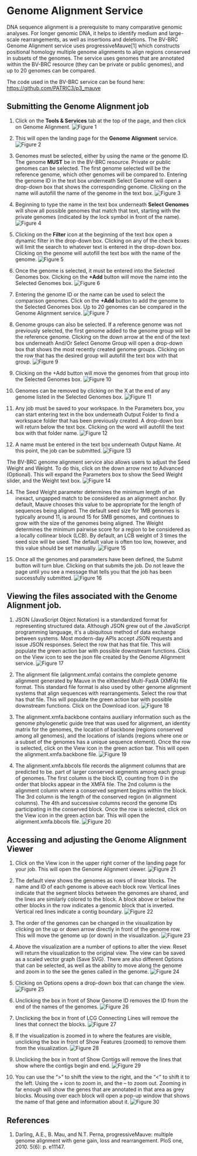 # Genome Alignment Service

DNA sequence alignment is a prerequisite to many comparative genomic analyses.
For longer genomic DNA, it helps to identify medium and large-scale rearrangements, as well as insertions and deletions. The BV-BRC Genome Alignment service uses progressiveMauve[1] which constructs positional homology multiple genome alignments to align regions conserved in subsets of the genomes.  The service uses genomes that are annotated within the BV-BRC resource (they can be private or public genomes), and up to 20 genomes can be compared.

The code used in the BV-BRC service can be found here:
https://github.com/PATRIC3/p3_mauve

## Submitting the Genome Alignment job

1.	Click on the **Tools & Services** tab at the top of the page, and then click on Genome Alignment.
![Figure 1](./images/Picture1.png "Figure 1")

2.	This will open the landing page for the **Genome Alignment** service.
![Figure 2](./images/Picture2.png "Figure 2")

3.	Genomes must be selected, either by using the name or the genome ID.  The genome **MUST** be in the BV-BRC resource.  Private or public genomes can be selected. The first genome selected will be the reference genome, which other genomes will be compared to.  Entering the genome ID in the text box underneath Select Genome will open a drop-down box that shows the corresponding genome.  Clicking on the name will autofill the name of the genome in the text box.
![Figure 3](./images/Picture3.png "Figure 3")

4.	Beginning to type the name in the text box underneath **Select Genomes** will show all possible genomes that match that text, starting with the private genomes (indicated by the lock symbol in front of the name).
![Figure 4](./images/Picture4.png "Figure 4")

5.	Clicking on the **Filter** icon at the beginning of the text box open a dynamic filter in the drop-down box.  Clicking on any of the check boxes will limit the search to whatever text is entered in the drop-down box.  Clicking on the genome will autofill the text box with the name of the genome.
![Figure 5](./images/Picture5.png "Figure 5")

6.	Once the genome is selected, it must be entered into the Selected Genomes box.  Clicking on the **+Add** button will move the name into the Selected Genomes box.
![Figure 6](./images/Picture6.png "Figure 6")

7.	Entering the genome ID or the name can be used to select the comparison genomes.  Click on the **+Add** button to add the genome to the Selected Genomes box.  Up to 20 genomes can be compared in the Genome Alignment service. 
![Figure 7](./images/Picture7.png "Figure 7")

8.	Genome groups can also be selected.  If a reference genome was not previously selected, the first genome added to the genome group will be the reference genome.  Clicking on the down arrow at the end of the text box underneath And/Or Select Genome Group will open a drop-down box that shows the most recently created genome groups.  Clicking on the row that has the desired group will autofill the text box with that group.
![Figure 9](./images/Picture9.png "Figure 9")

9.	Clicking on the +Add button will move the genomes from that group into the Selected Genomes box.
![Figure 10](./images/Picture10.png "Figure 10")

10.	Genomes can be removed by clicking on the X at the end of any genome listed in the Selected Genomes box.
![Figure 11](./images/Picture11.png "Figure 11")

11.	Any job must be saved to your workspace.  In the Parameters box, you can start entering text in the box underneath Output Folder to find a workspace folder that has been previously created.  A drop-down box will return below the text box.  Clicking on the word will autofill the text box with that folder name.
![Figure 12](./images/Picture12.png "Figure 12")

12.	A name must be entered in the text box underneath Output Name.  At this point, the job can be submitted.
![Figure 13](./images/Picture13.png "Figure 13")

The BV-BRC genome alignment service also allows users to adjust the Seed Weight and Weight.  To do this, click on the down arrow next to Advanced (Optional). This will expand the Parameters box to show the Seed Weight slider, and the Weight text box. 
![Figure 14](./images/Picture14.png "Figure 14")

14.	The Seed Weight parameter determines the minimum length of an inexact, ungapped match to be considered as an alignment anchor. By default, Mauve chooses this value to be appropriate for the length of sequences being aligned. The default seed size for 1MB genomes is typically around 11, is around 15 for 5MB genomes, and continues to grow with the size of the genomes being aligned.  The Weight determines the minimum pairwise score for a region to be considered as a locally collinear block (LCB). By default, an LCB weight of 3 times the seed size will be used. The default value is often too low, however, and this value should be set manually.
![Figure 15](./images/Picture15.png "Figure 15")

15.	Once all the genomes and parameters have been defined, the Submit button will turn blue.  Clicking on that submits the job.  Do not leave the page until you see a message that tells you that the job has been successfully submitted.
![Figure 16](./images/Picture16.png "Figure 16")

## Viewing the files associated with the Genome Alignment job.
1.	JSON (JavaScript Object Notation) is a standardized format for representing structured data. Although JSON grew out of the JavaScript programming language, it's a ubiquitous method of data exchange between systems. Most modern-day APIs accept JSON requests and issue JSON responses. Select the row that has that file.  This will populate the green action bar with possible downstream functions.  Click on the View icon to see the json file created by the Genome Alignment service.
![Figure 17](./images/Picture17.png "Figure 17")

2.	The alignment file (alignment.xmfa) contains the complete genome alignment generated by Mauve in the eXtended Multi-FastA (XMFA) file format. This standard file format is also used by other genome alignment systems that align sequences with rearrangements. Select the row that has that file.  This will populate the green action bar with possible downstream functions.  Click on the Download icon.
![Figure 18](./images/Picture18.png "Figure 18")

3.	The alignment.xmfa.backbone contains auxiliary information such as the genome phylogenetic guide tree that was used for alignment, an identity matrix for the genomes, the location of backbone (regions conserved among all genomes), and the locations of islands (regions where one or a subset of the genomes has a unique sequence element). Once the row is selected, click on the View icon in the green action bar.  This will open the alignment.xmfa.backbone file. 
![Figure 19](./images/Picture19.png "Figure 19")

4.	The alignment.xmfa.bbcols file records the alignment columns that are predicted to be. part of larger conserved segments among each group of genomes.  The first column is the block ID, counting from 0 in the order that blocks appear in the XMFA file. The 2nd column is the alignment column where a conserved segment begins within the block. The 3rd column is the length of the conserved region (in alignment columns). The 4th and successive columns record the genome IDs participating in the conserved block. Once the row is selected, click on the View icon in the green action bar.  This will open the alignment.xmfa.bbcols file.
![Figure 20](./images/Picture20.png "Figure 20")

## Accessing and adjusting the Genome Alignment Viewer

1.	Click on the View icon in the upper right corner of the landing page for your job. This will open the Genome Alignment viewer.
![Figure 21](./images/Picture21.png "Figure 21")

2.	The default view shows the genomes as rows of linear blocks. The name and ID of each genome is above each block row.  Vertical lines indicate that the segment blocks between the genomes are shared, and the lines are similarly colored to the block.  A block above or below the other blocks in the row indicates a genomic block that is inverted.  Vertical red lines indicate a contig boundary.
![Figure 22](./images/Picture22.png "Figure 22")

3.	The order of the genomes can be changed in the visualization by clicking on the up or down arrow directly in front of the genome row.  This will move the genome up (or down) in the visualization.
![Figure 23](./images/Picture23.png "Figure 23")

4.	Above the visualization are a number of options to alter the view.  Reset will return the visualization to the original view.  The view can be saved as a scaled vector graph (Save SVG).  There are also different Options that can be selected, as well as the ability to move along the genome and zoom in to the see the genes called in the genome.
![Figure 24](./images/Picture24.png "Figure 24")

5.	Clicking on Options opens a drop-down box that can change the view.
![Figure 25](./images/Picture25.png "Figure 25")

6.	Unclicking the box in front of Show Genome ID removes the ID from the end of the names of the genomes.
![Figure 26](./images/Picture26.png "Figure 26")

7.	Unclicking the box in front of LCG Connecting Lines will remove the lines that connect the blocks.
![Figure 27](./images/Picture27.png "Figure 27")

8.	If the visualization is zoomed in to where the features are visible, unclicking the box in front of Show Features (zoomed) to remove them from the visualization.
![Figure 28](./images/Picture28.png "Figure 28")

9.	Unclicking the box in front of Show Contigs will remove the lines that show where the contigs begin and end.
![Figure 29](./images/Picture29.png "Figure 29")

10.	You can use the “>” to shift the view to the right, and the “<” to shift it to the left.  Using the + icon to zoom in, and the – to zoom out.  Zooming in far enough will show the genes that are annotated in that area as grey blocks.  Mousing over each block will open a pop-up window that shows the name of that gene and information about it.
![Figure 30](./images/Picture30.png "Figure 30")

## References
1.	Darling, A.E., B. Mau, and N.T. Perna, progressiveMauve: multiple genome alignment with gene gain, loss and rearrangement. PloS one, 2010. 5(6): p. e11147.
